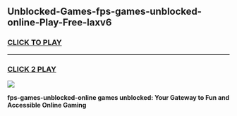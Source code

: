 
## Unblocked-Games-fps-games-unblocked-online-Play-Free-laxv6
<h3>
<a href="https://premium76.site?title=fps-games-unblocked-online&ref=10A">CLICK TO PLAY</a></h3>
<hr>

<h3>
<a href="https://premium76.site?title=fps-games-unblocked-online&ref=10A">CLICK 2 PLAY</a>
  
</h3>

<a href="https://premium76.site?title=fps-games-unblocked-online&ref=10A"><img src="https://clearcache.store/games.png"></a>


**fps-games-unblocked-online games unblocked: Your Gateway to Fun and Accessible Online Gaming**
